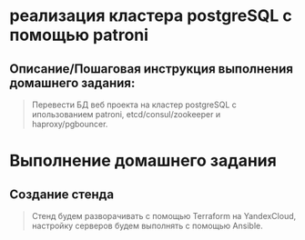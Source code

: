 # реализация кластера postgreSQL с помощью patroni

## Описание/Пошаговая инструкция выполнения домашнего задания:

> Перевести БД веб проекта на кластер postgreSQL с ипользованием patroni, etcd/consul/zookeeper и haproxy/pgbouncer.


# Выполнение домашнего задания

## Создание стенда

> Стенд будем разворачивать с помощью Terraform на YandexCloud, настройку серверов будем выполнять с помощью Ansible.